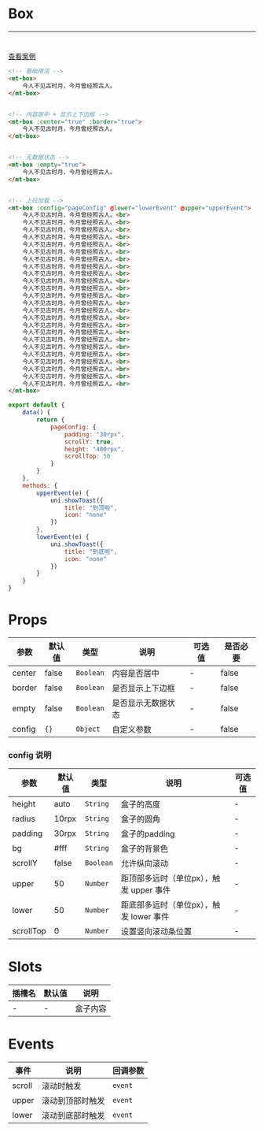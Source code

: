 # Box

***

#    

[查看案例](https://static-363fc8f1-c547-4a87-8d04-6d5ba4035deb.bspapp.com/#/pages/base/box)

```html
<!-- 基础用法 -->
<mt-box>
    今人不见古时月，今月曾经照古人。
</mt-box>


<!-- 内容居中 + 显示上下边框 -->
<mt-box :center="true" :border="true">
    今人不见古时月，今月曾经照古人。
</mt-box>


<!-- 无数据状态 -->
<mt-box :empty="true">
    今人不见古时月，今月曾经照古人。
</mt-box>


<!-- 上拉加载 -->
<mt-box :config="pageConfig" @lower="lowerEvent" @upper="upperEvent">
    今人不见古时月，今月曾经照古人。<br>
    今人不见古时月，今月曾经照古人。<br>
    今人不见古时月，今月曾经照古人。<br>
    今人不见古时月，今月曾经照古人。<br>
    今人不见古时月，今月曾经照古人。<br>
    今人不见古时月，今月曾经照古人。<br>
    今人不见古时月，今月曾经照古人。<br>
    今人不见古时月，今月曾经照古人。<br>
    今人不见古时月，今月曾经照古人。<br>
    今人不见古时月，今月曾经照古人。<br>
    今人不见古时月，今月曾经照古人。<br>
    今人不见古时月，今月曾经照古人。<br>
    今人不见古时月，今月曾经照古人。<br>
    今人不见古时月，今月曾经照古人。<br>
    今人不见古时月，今月曾经照古人。<br>
    今人不见古时月，今月曾经照古人。<br>
    今人不见古时月，今月曾经照古人。<br>
    今人不见古时月，今月曾经照古人。<br>
    今人不见古时月，今月曾经照古人。<br>
    今人不见古时月，今月曾经照古人。<br>
    今人不见古时月，今月曾经照古人。<br>
    今人不见古时月，今月曾经照古人。<br>
    今人不见古时月，今月曾经照古人。<br>
    今人不见古时月，今月曾经照古人。<br>
</mt-box>
```

```javascript
export default {
    data() {
        return {
            pageConfig: {
                padding: "30rpx",
                scrollY: true,
                height: "400rpx",
                scrollTop: 50
            }
        }
    },
    methods: {
        upperEvent(e) {
            uni.showToast({
                title: "到顶啦",
                icon: "none"
            })
        },
        lowerEvent(e) {
            uni.showToast({
                title: "到底啦",
                icon: "none"
            })
        }
    }
}
```

# Props

| 参数   | 默认值 | 类型            | 说明        | 可选值 | 是否必要 |
| ------ | ------ | --------------- |-----------| ------ |------ |
| center | false  | `Boolean` | 内容是否居中    | -      |false |
| border | false  | `Boolean` | 是否显示上下边框  | -      |false |
| empty   | false  | `Boolean` | 是否显示无数据状态 | -      | false |
| config | `{}`     | `Object`          | 自定义参数     | -       |false |

### config 说明

| 参数     | 默认值   | 类型        | 说明                       | 可选值 |
| -------- |-------|-----------|--------------------------|-----|
| height       | auto  | `String`  | 盒子的高度                    | -   |
| radius   | 10rpx | `String`  | 盒子的圆角                    | -   |
| padding  | 30rpx | `String`  | 盒子的padding               | -   |
| bg       | #fff  | `String`  | 盒子的背景色                   | -   |
| scrollY | false | `Boolean` | 允许纵向滚动                   | -   |
| upper    | 50    | `Number`  | 距顶部多远时（单位px），触发 upper 事件 | -   |
| lower    | 50    | `Number`  | 距底部多远时（单位px），触发 lower 事件 | -   |
| scrollTop    | 0     | `Number`  | 设置竖向滚动条位置 | -   |

# Slots

| 插槽名 | 默认值 | 说明 |
| ------ | ------ | ---- |
| -      | -      | 盒子内容     |


# Events

| 事件  | 说明       | 回调参数 |
| ----- |----------|------|
| scroll | 滚动时触发  | `event` |
| upper | 滚动到顶部时触发 | `event`     |
| lower | 滚动到底部时触发 | `event`    |
